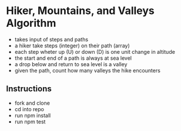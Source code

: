 # Hiker, Mountains, and Valleys Algorithm

- takes input of steps and paths
- a hiker take steps (integer) on their path (array)
- each step wheter up (U) or down (D) is one unit change in altitude
- the start and end of a path is always at sea level
- a drop below and return to sea level is a valley
- given the path, count how many valleys the hike encounters

## Instructions

- fork and clone
- cd into repo
- run npm install
- run npm test
